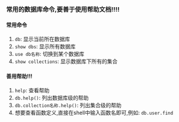 ### 常用的数据库命令,要善于使用帮助文档!!!!

#### 常用命令
1. `db`: 显示当前所在数据库    
2. `show dbs`: 显示所有数据库      
3. `use db名称`: 切换到某个数据库
4. `show collections`: 显示数据库下所有的集合

#### 善用帮助!!!
1. `help`: 查看帮助
2. `db.help()`: 列出数据库级的帮助
3. `db.collection名称.help()`: 列出集合级的帮助
4. 想要查看函数定义,直接在shell中输入函数名即可,例如: `db.user.find`